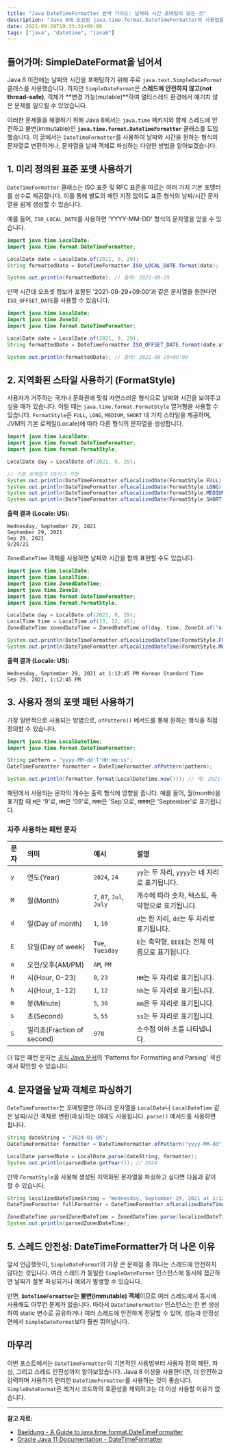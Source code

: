 ```yaml
---
title: "Java DateTimeFormatter 완벽 가이드: 날짜와 시간 포매팅의 모든 것"
description: "Java 8에 도입된 java.time.format.DateTimeFormatter의 사용법을 알아봅니다. 기존 SimpleDateFormat의 문제점을 해결하고, 스레드에 안전하며 강력한 날짜/시간 포매팅 및 파싱 기능을 제공하는 방법을 예제와 함께 설명합니다."
date: 2021-09-29T19:33:31+09:00
tags: ["java", "datetime", "java8"]
---
```


## 들어가며: SimpleDateFormat을 넘어서

Java 8 이전에는 날짜와 시간을 포매팅하기 위해 주로 `java.text.SimpleDateFormat` 클래스를 사용했습니다. 하지만 `SimpleDateFormat`은 **스레드에 안전하지 않고(not thread-safe)**, 객체가 **변경 가능(mutable)**하여 멀티스레드 환경에서 예기치 않은 문제를 일으킬 수 있었습니다.

이러한 문제들을 해결하기 위해 Java 8에서는 `java.time` 패키지와 함께 스레드에 안전하고 불변(immutable)인 **`java.time.format.DateTimeFormatter`** 클래스를 도입했습니다. 이 글에서는 `DateTimeFormatter`를 사용하여 날짜와 시간을 원하는 형식의 문자열로 변환하거나, 문자열을 날짜 객체로 파싱하는 다양한 방법을 알아보겠습니다.

## 1. 미리 정의된 표준 포맷 사용하기

`DateTimeFormatter` 클래스는 ISO 표준 및 RFC 표준을 따르는 여러 가지 기본 포맷터를 상수로 제공합니다. 이를 통해 별도의 패턴 지정 없이도 표준 형식의 날짜/시간 문자열을 쉽게 생성할 수 있습니다.

예를 들어, `ISO_LOCAL_DATE`를 사용하면 'YYYY-MM-DD' 형식의 문자열을 얻을 수 있습니다.

```java
import java.time.LocalDate;
import java.time.format.DateTimeFormatter;

LocalDate date = LocalDate.of(2021, 9, 29);
String formattedDate = DateTimeFormatter.ISO_LOCAL_DATE.format(date);

System.out.println(formattedDate); // 출력: 2021-09-29
```

만약 시간대 오프셋 정보가 포함된 '2021-09-29+09:00'과 같은 문자열을 원한다면 `ISO_OFFSET_DATE`를 사용할 수 있습니다.

```java
import java.time.LocalDate;
import java.time.ZoneId;
import java.time.format.DateTimeFormatter;

LocalDate date = LocalDate.of(2021, 9, 29);
String formattedDate = DateTimeFormatter.ISO_OFFSET_DATE.format(date.atStartOfDay(ZoneId.of("Asia/Seoul")));

System.out.println(formattedDate); // 출력: 2021-09-29+09:00
```

## 2. 지역화된 스타일 사용하기 (FormatStyle)

사용자가 거주하는 국가나 문화권에 맞춰 자연스러운 형식으로 날짜와 시간을 보여주고 싶을 때가 있습니다. 이럴 때는 `java.time.format.FormatStyle` 열거형을 사용할 수 있습니다. `FormatStyle`은 `FULL`, `LONG`, `MEDIUM`, `SHORT` 네 가지 스타일을 제공하며, JVM의 기본 로케일(Locale)에 따라 다른 형식의 문자열을 생성합니다.

```java
import java.time.LocalDate;
import java.time.format.DateTimeFormatter;
import java.time.format.FormatStyle;

LocalDate day = LocalDate.of(2021, 9, 29);

// 기본 로케일이 US라고 가정
System.out.println(DateTimeFormatter.ofLocalizedDate(FormatStyle.FULL).format(day));
System.out.println(DateTimeFormatter.ofLocalizedDate(FormatStyle.LONG).format(day));
System.out.println(DateTimeFormatter.ofLocalizedDate(FormatStyle.MEDIUM).format(day));
System.out.println(DateTimeFormatter.ofLocalizedDate(FormatStyle.SHORT).format(day));
```

**출력 결과 (Locale: US):**
```
Wednesday, September 29, 2021
September 29, 2021
Sep 29, 2021
9/29/21
```

`ZonedDateTime` 객체를 사용하면 날짜와 시간을 함께 표현할 수도 있습니다.

```java
import java.time.LocalDate;
import java.time.LocalTime;
import java.time.ZonedDateTime;
import java.time.ZoneId;
import java.time.format.DateTimeFormatter;
import java.time.format.FormatStyle;

LocalDate day = LocalDate.of(2021, 9, 29);
LocalTime time = LocalTime.of(13, 12, 45);
ZonedDateTime zonedDateTime = ZonedDateTime.of(day, time, ZoneId.of("Asia/Seoul"));

System.out.println(DateTimeFormatter.ofLocalizedDateTime(FormatStyle.FULL).format(zonedDateTime));
System.out.println(DateTimeFormatter.ofLocalizedDateTime(FormatStyle.MEDIUM).format(zonedDateTime));
```

**출력 결과 (Locale: US):**
```
Wednesday, September 29, 2021 at 1:12:45 PM Korean Standard Time
Sep 29, 2021, 1:12:45 PM
```

## 3. 사용자 정의 포맷 패턴 사용하기

가장 일반적으로 사용되는 방법으로, `ofPattern()` 메서드를 통해 원하는 형식을 직접 정의할 수 있습니다.

```java
import java.time.LocalDateTime;
import java.time.format.DateTimeFormatter;

String pattern = "yyyy-MM-dd'T'HH:mm:ss";
DateTimeFormatter formatter = DateTimeFormatter.ofPattern(pattern);

System.out.println(formatter.format(LocalDateTime.now())); // 예: 2021-09-29T12:26:18
```

패턴에서 사용되는 문자의 개수는 출력 형식에 영향을 줍니다. 예를 들어, 월(month)을 표기할 때 `M`은 '9'로, `MM`은 '09'로, `MMM`은 'Sep'으로, `MMMM`은 'September'로 표기됩니다.

### 자주 사용하는 패턴 문자

| 문자 | 의미 | 예시 | 설명 |
| :--- | :--- | :--- | :--- |
| `y` | 연도(Year) | `2024`, `24` | `yy`는 두 자리, `yyyy`는 네 자리로 표기됩니다. |
| `M` | 월(Month) | `7`, `07`, `Jul`, `July` | 개수에 따라 숫자, 텍스트, 축약형으로 표기됩니다. |
| `d` | 일(Day of month) | `1`, `10` | `d`는 한 자리, `dd`는 두 자리로 표기됩니다. |
| `E` | 요일(Day of week) | `Tue`, `Tuesday` | `E`는 축약형, `EEEE`는 전체 이름으로 표기됩니다. |
| `a` | 오전/오후(AM/PM) | `AM`, `PM` | |
| `H` | 시(Hour, 0-23) | `0`, `23` | `HH`는 두 자리로 표기됩니다. |
| `h` | 시(Hour, 1-12) | `1`, `12` | `hh`는 두 자리로 표기됩니다. |
| `m` | 분(Minute) | `5`, `30` | `mm`은 두 자리로 표기됩니다. |
| `s` | 초(Second) | `5`, `55` | `ss`는 두 자리로 표기됩니다. |
| `S` | 밀리초(Fraction of second) | `978` | 소수점 이하 초를 나타냅니다. |

더 많은 패턴 문자는 [공식 Java 문서](https://docs.oracle.com/en/java/javase/11/docs/api/java.base/java/time/format/DateTimeFormatter.html)의 'Patterns for Formatting and Parsing' 섹션에서 확인할 수 있습니다.

## 4. 문자열을 날짜 객체로 파싱하기

`DateTimeFormatter`는 포매팅뿐만 아니라 문자열을 `LocalDate`나 `LocalDateTime` 같은 날짜/시간 객체로 변환(파싱)하는 데에도 사용됩니다. `parse()` 메서드를 사용하면 됩니다.

```java
String dateString = "2024-01-05";
DateTimeFormatter formatter = DateTimeFormatter.ofPattern("yyyy-MM-dd");

LocalDate parsedDate = LocalDate.parse(dateString, formatter);
System.out.println(parsedDate.getYear()); // 2024
```

만약 `FormatStyle`을 사용해 생성된 지역화된 문자열을 파싱하고 싶다면 다음과 같이 할 수 있습니다.

```java
String localizedDateTimeString = "Wednesday, September 29, 2021 at 1:12:45 PM Korean Standard Time";
DateTimeFormatter fullFormatter = DateTimeFormatter.ofLocalizedDateTime(FormatStyle.FULL).withLocale(Locale.US);

ZonedDateTime parsedZonedDateTime = ZonedDateTime.parse(localizedDateTimeString, fullFormatter);
System.out.println(parsedZonedDateTime);
```

## 5. 스레드 안전성: DateTimeFormatter가 더 나은 이유

앞서 언급했듯이, `SimpleDateFormat`의 가장 큰 문제점 중 하나는 스레드에 안전하지 않다는 것입니다. 여러 스레드가 동일한 `SimpleDateFormat` 인스턴스에 동시에 접근하면 날짜가 잘못 파싱되거나 예외가 발생할 수 있습니다.

반면, **`DateTimeFormatter`는 불변(immutable) 객체**이므로 여러 스레드에서 동시에 사용해도 아무런 문제가 없습니다. 따라서 `DateTimeFormatter` 인스턴스는 한 번 생성하여 static 변수로 공유하거나 여러 스레드에 안전하게 전달할 수 있어, 성능과 안정성 면에서 `SimpleDateFormat`보다 훨씬 뛰어납니다.

## 마무리

이번 포스트에서는 `DateTimeFormatter`의 기본적인 사용법부터 사용자 정의 패턴, 파싱, 그리고 스레드 안전성까지 알아보았습니다. Java 8 이상을 사용한다면, 더 안전하고 강력하며 사용하기 편리한 `DateTimeFormatter`를 사용하는 것이 좋습니다. `SimpleDateFormat`은 레거시 코드와의 호환성을 제외하고는 더 이상 사용할 이유가 없습니다.

---

**참고 자료:**
- [Baeldung - A Guide to java.time.format.DateTimeFormatter](https://www.baeldung.com/java-datetimeformatter)
- [Oracle Java 11 Documentation - DateTimeFormatter](https://docs.oracle.com/en/java/javase/11/docs/api/java.base/java/time/format/DateTimeFormatter.html)
